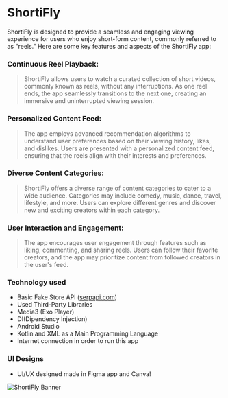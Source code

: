 # ShortiFly

ShortiFly is designed to provide a seamless and engaging viewing experience for users who enjoy short-form content, commonly referred to as "reels." Here are some key features and aspects of the ShortiFly app:

### Continuous Reel Playback:
> ShortiFly allows users to watch a curated collection of short videos, commonly known as reels, without any interruptions.
As one reel ends, the app seamlessly transitions to the next one, creating an immersive and uninterrupted viewing session.
### Personalized Content Feed:
> The app employs advanced recommendation algorithms to understand user preferences based on their viewing history, likes, and dislikes.
Users are presented with a personalized content feed, ensuring that the reels align with their interests and preferences.
### Diverse Content Categories:
> ShortiFly offers a diverse range of content categories to cater to a wide audience. Categories may include comedy, music, dance, travel, lifestyle, and more.
Users can explore different genres and discover new and exciting creators within each category.
### User Interaction and Engagement:
> The app encourages user engagement through features such as liking, commenting, and sharing reels.
Users can follow their favorite creators, and the app may prioritize content from followed creators in the user's feed.

### Technology used
- Basic Fake Store API ([serpapi.com](https://serpapi.com))
- Used Third-Party Libraries
- Media3 (Exo Player)
- DI(Dipendency Injection)
- Android Studio
- Kotlin and XML as a Main Programming Language
- Internet connection in order to run this app

### UI Designs
- UI/UX designed made in Figma app and Canva!

![ShortiFly Banner](https://github.com/LalremLian/Shortifly/assets/68969199/8559d71f-2fc3-4a82-84b2-e6484133f476)
